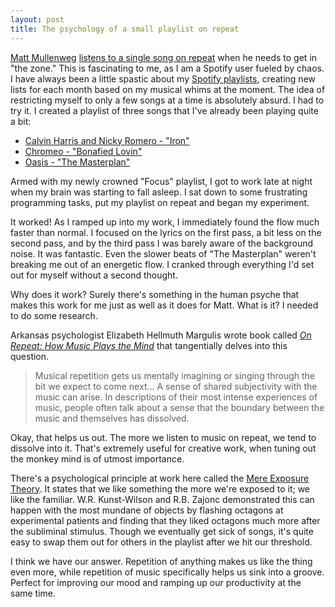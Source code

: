 ```yaml
---
layout: post
title: The psychology of a small playlist on repeat
---
```


[Matt Mullenweg](http://ma.tt) [listens to a single song on repeat](http://fourhourworkweek.com/2015/02/09/matt-mullenweg/) when he needs to get in "the zone." This is fascinating to me, as I am a Spotify user fueled by chaos. I have always been a little spastic about my [Spotify playlists](http://open.spotify.com/user/josephmosby), creating new lists for each month based on my musical whims at the moment. The idea of restricting myself to only a few songs at a time is absolutely absurd. I had to try it. I created a playlist of three songs that I've already been playing quite a bit: 

* [Calvin Harris and Nicky Romero - "Iron"](http://open.spotify.com/track/0uqMUcdMvQtNQLO4jVockW)
* [Chromeo - "Bonafied Lovin"](http://open.spotify.com/track/2si03bj1f2F4X0Hyy0yCPx)
* [Oasis - "The Masterplan"](http://open.spotify.com/track/26qDnsrrvZbylEOUMKLGRh)

Armed with my newly crowned "Focus" playlist, I got to work late at night when my brain was starting to fall asleep. I sat down to some frustrating programming tasks, put my playlist on repeat and began my experiment.

It worked! As I ramped up into my work, I immediately found the flow much faster than normal. I focused on the lyrics on the first pass, a bit less on the second pass, and by the third pass I was barely aware of the background noise. It was fantastic. Even the slower beats of "The Masterplan" weren't breaking me out of an energetic flow. I cranked through everything I'd set out for myself without a second thought.

Why does it work? Surely there's something in the human psyche that makes this work for me just as well as it does for Matt. What is it? I needed to do some research. 

Arkansas psychologist Elizabeth Hellmuth Margulis wrote book called [*_On Repeat: How Music Plays the Mind_*](http://www.amazon.com/Repeat-How-Music-Plays-Mind/dp/0199990824/ref=sr_1_1?s=books&ie=UTF8&qid=1424026191&sr=1-1&keywords=on+repeat+how+music+plays+the+mind) that tangentially delves into this question. 

> Musical repetition gets us mentally imagining or singing through the bit we expect to come next... A sense of shared subjectivity with the music can arise. In descriptions of their most intense experiences of music, people often talk about a sense that the boundary between the music and themselves has dissolved.

Okay, that helps us out. The more we listen to music on repeat, we tend to dissolve into it. That's extremely useful for creative work, when tuning out the monkey mind is of utmost importance. 

There's a psychological principle at work here called the [Mere Exposure Theory](http://changingminds.org/explanations/theories/mere_exposure.htm). It states that we like something the more we're exposed to it; we like the familiar. W.R. Kunst-Wilson and R.B. Zajonc demonstrated this can happen with the most mundane of objects by flashing octagons at experimental patients and finding that they liked octagons much more after the subliminal stimulus. Though we eventually get sick of songs, it's quite easy to swap them out for others in the playlist after we hit our threshold. 

I think we have our answer. Repetition of anything makes us like the thing even more, while repetition of music specifically helps us sink into a groove. Perfect for improving our mood and ramping up our productivity at the same time.